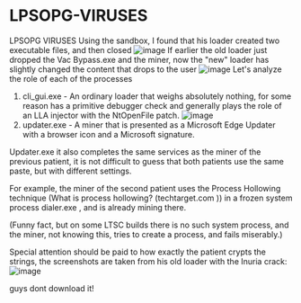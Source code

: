 # LPSOPG-VIRUSES
LPSOPG VIRUSES
Using the sandbox, I found that his loader created two executable files, and then closed ![image](https://github.com/user-attachments/assets/95d55c01-838e-4e5f-a72e-76d85a6da77c)
If earlier the old loader just dropped the Vac Bypass.exe and the miner, now the "new" loader has slightly changed the content that drops to the user 
![image](https://github.com/user-attachments/assets/a9e3d877-0a12-4a19-88c1-1c407fd71276)
Let's analyze the role of each of the processes
1. cli_gui.exe - An ordinary loader that weighs absolutely nothing, for some reason has a primitive debugger check and generally plays the role of an LLA injector with the NtOpenFile patch.
![image](https://github.com/user-attachments/assets/f9a68ef0-c40d-4828-ad68-61d563937898)
2. updater.exe - A miner that is presented as a Microsoft Edge Updater with a browser icon and a Microsoft signature.

Updater.exe it also completes the same services as the miner of the previous patient, it is not difficult to guess that both patients use the same paste, but with different settings.

For example, the miner of the second patient uses the Process Hollowing technique (What is process hollowing? (techtarget.com )) in a frozen system process dialer.exe , and is already mining there.

(Funny fact, but on some LTSC builds there is no such system process, and the miner, not knowing this, tries to create a process, and fails miserably.)

Special attention should be paid to how exactly the patient crypts the strings, the screenshots are taken from his old loader with the Inuria crack:
![image](https://github.com/user-attachments/assets/053d4df5-4e99-4bd8-9df0-2749e49acd24)

guys dont download it!

